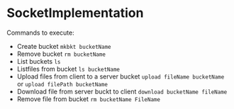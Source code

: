 # SocketImplementation
Commands to execute:
- Create bucket `mkbkt bucketName` 
- Remove bucket `rm bucketName`
- List buckets `ls`
- Listfiles from bucket `ls bucketName`
- Upload files from client to a server bucket `upload fileName bucketName` or `upload filePath bucketName`
- Download file from server buckt to client `download bucketName fileName`
- Remove file from bucket `rm bucketName FileName`

